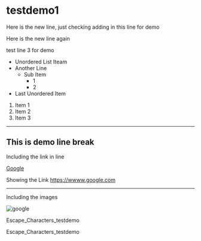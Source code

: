 # testdemo1

Here is the new line, just checking adding in this line for demo   

Here is the new line again

test line 3 for demo

* Unordered List Iteam
* Another Line
  * Sub Item
    * 1
    * 2
* Last Unordered Item

1. Item 1
2. Item 2
3. Item 3

---

This is demo line break
---

Including the link in line

[Google](https://www.google.com)

Showing the Link <https://wwww.google.com>

---

Including the images

![google](https://www.google.com/imgres?imgurl=https%3A%2F%2Fupload.wikimedia.org%2Fwikipedia%2Fcommons%2Fthumb%2F7%2F77%2FGoogle_Images_2015_logo.svg%2F1200px-Google_Images_2015_logo.svg.png&imgrefurl=https%3A%2F%2Fen.wikipedia.org%2Fwiki%2FGoogle_Images&tbnid=7fEVakcJUgrsmM&vet=12ahUKEwiln5Wh5czyAhVR0KwKHb7KBbIQMygBegUIARDMAQ..i&docid=qfPPp-mRFi6Y6M&w=1200&h=412&q=google%20images&ved=2ahUKEwiln5Wh5czyAhVR0KwKHb7KBbIQMygBegUIARDMAQ)

Escape_Characters_testdemo

Escape\_Characters\_testdemo

        
